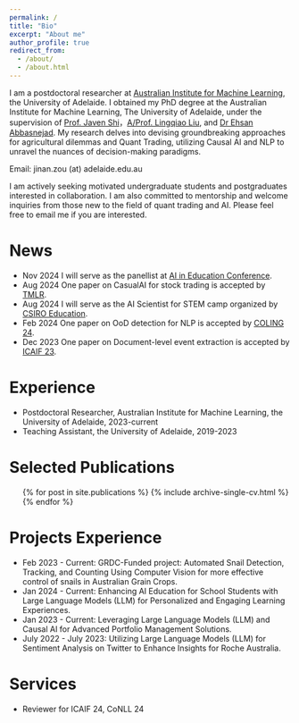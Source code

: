 ```yaml
---
permalink: /
title: "Bio"
excerpt: "About me"
author_profile: true
redirect_from: 
  - /about/
  - /about.html
---
```

I am a postdoctoral researcher at [Australian Institute for Machine Learning](https://www.adelaide.edu.au/aiml/), the University of Adelaide. I obtained my PhD degree at the Australian Institute for Machine Learning, The University of Adelaide, under the supervision of [Prof. Javen Shi](https://cs.adelaide.edu.au/~javen/)，[A/Prof. Lingqiao Liu](https://lingqiao-adelaide.github.io/lingqiaoliu.github.io/), and [Dr Ehsan Abbasnejad](https://ehsanabb.github.io/). My research delves into devising groundbreaking approaches for agricultural dilemmas and Quant Trading, utilizing Causal AI and NLP to unravel the nuances of decision-making paradigms.

Email: jinan.zou (at) adelaide.edu.au


I am actively seeking motivated undergraduate students and postgraduates interested in collaboration. I am also committed to mentorship and welcome inquiries from those new to the field of quant trading and AI. Please feel free to email me if you are interested. 

News
======
* Nov 2024 I will serve as the panellist at [AI in Education Conference](https://www.informa.com.au/event/conference/education/artificial-intelligence-in-education-conference/).
* Aug 2024 One paper on CasualAI for stock trading is accepted by [TMLR](https://jmlr.org/tmlr/).
* Aug 2024 I will serve as the AI Scientist for STEM camp organized by [CSIRO Education](https://www.csiro.au/en/education).
* Feb 2024 One paper on OoD detection for NLP is accepted by [COLING 24](https://lrec-coling-2024.org/).
* Dec 2023 One paper on Document-level event extraction is accepted by [ICAIF 23](https://ai-finance.org/icaif-23/).

Experience
======
* Postdoctoral Researcher, Australian Institute for Machine Learning, the University of Adelaide, 2023-current
* Teaching Assistant, the University of Adelaide, 2019-2023



Selected Publications
======
  <ul>{% for post in site.publications %}
    {% include archive-single-cv.html %}
  {% endfor %}</ul>

Projects Experience
======
* Feb 2023 - Current: GRDC-Funded project: Automated Snail Detection, Tracking, and Counting Using Computer Vision for more effective control of snails in Australian Grain Crops.
* Jan 2024 - Current: Enhancing AI Education for School Students with Large Language Models (LLM) for Personalized and Engaging Learning Experiences.
* Jan 2023 - Current: Leveraging Large Language Models (LLM) and Causal AI for Advanced Portfolio Management Solutions.
* July 2022 - July 2023: Utilizing Large Language Models (LLM) for Sentiment Analysis on Twitter to Enhance Insights for Roche Australia.


Services
======
* Reviewer for ICAIF 24, CoNLL 24
